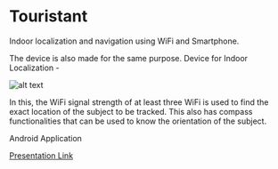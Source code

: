 # Touristant

Indoor localization and navigation using WiFi and Smartphone.

The device is also made for the same purpose.
Device for Indoor Localization - 

![alt text](https://github.com/sona-19/Touristant/blob/master/Device_for_Indoor_Localization/Selection_001.png)

In this, the WiFi signal strength of at least three WiFi is used to find the exact location of the subject to be tracked. This also has compass functionalities that can be used to know the orientation of the subject.

Android Application 

[Presentation Link](https://slides.com/anmolg/deck-2#/2/2)
